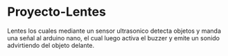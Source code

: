 # Proyecto-Lentes
Lentes los cuales mediante un sensor ultrasonico detecta objetos y manda una señal al arduino nano, el cual luego activa el buzzer y emite un sonido advirtiendo del objeto delante.
